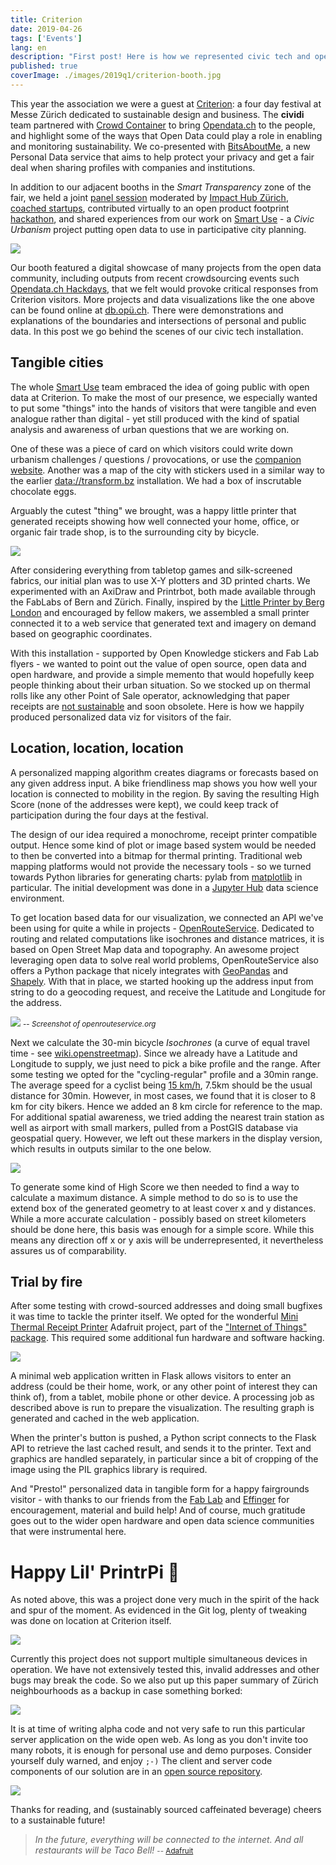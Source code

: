 ```yaml
---
title: Criterion
date: 2019-04-26
tags: ['Events']
lang: en
description: "First post! Here is how we represented civic tech and open data at one of Switzerland's top trade fairs dedicated to sustainability."
published: true
coverImage: ./images/2019q1/criterion-booth.jpg
---
```


This year the association we were a guest at [Criterion](https://criterion.ch): a four day festival at Messe Zürich dedicated to sustainable design and business. The **cividi** team partnered with [Crowd Container](https://crowdcontainer.ch) to bring [Opendata.ch](https://opendata.ch) to the people, and highlight some of the ways that Open Data could play a role in enabling and monitoring sustainability. We co-presented with [BitsAboutMe](https://bitsabout.me/en/), a new Personal Data service that aims to help protect your privacy and get a fair deal when sharing profiles with companies and institutions.

In addition to our adjacent booths in the _Smart Transparency_ zone of the fair, we held a joint [panel session](https://criterion.ch/transparent-trade---whats-the-role-of-data-and_de) moderated by [Impact Hub Zürich](https://twitter.com/impacthubzurich/status/1112301649157152768), [coached startups](https://criterion.ch/speeddating-alnatura-freitag_de), contributed virtually to an open product footprint [hackathon](https://www.facebook.com/media/set/?set=a.1263886563787569&type=3), and shared experiences from our work on [Smart Use](https://smartuse.ch) - a _Civic Urbanism_ project putting open data to use in participative city planning.

[![](./images/2019q1/opendatazurich.jpg)](https://db.xn--op-yka.ch/project/34)

Our booth featured a digital showcase of many projects from the open data community, including outputs from recent crowdsourcing events such [Opendata.ch Hackdays](https://hack.opendata.ch), that we felt would provoke critical responses from Criterion visitors. More projects and data visualizations like the one above can be found online at [db.opü.ch](https://db.opü.ch/event/2). There were demonstrations and explanations of the boundaries and intersections of personal and public data. In this post we go behind the scenes of our civic tech installation.

## Tangible cities

The whole [Smart Use](https://smartuse.ch) team embraced the idea of going public with open data at Criterion. To make the most of our presence, we especially wanted to put some "things" into the hands of visitors that were tangible and even analogue rather than digital - yet still produced with the kind of spatial analysis and awareness of urban questions that we are working on.

One of these was a piece of card on which visitors could write down urbanism challenges / questions / provocations, or use the [companion website](https://criterion.smartuse.ch). Another was a map of the city with stickers used in a similar way to the earlier [data://transform.bz](https://blog.datalets.ch/026-transform-bz/) installation. We had a box of inscrutable chocolate eggs.

Arguably the cutest "thing" we brought, was a happy little printer that generated receipts showing how well connected your home, office, or organic fair trade shop, is to the surrounding city by bicycle.

![](./images/2019q1/printrpi-criterion.jpg)

After considering everything from tabletop games and silk-screened fabrics, our initial plan was to use X-Y plotters and 3D printed charts. We experimented with an AxiDraw and Printrbot, both made available through the FabLabs of Bern and Zürich. Finally, inspired by the [Little Printer by Berg London](https://www.stylus.com/qfdjpv) and encouraged by fellow makers, we assembled a small printer connected it to a web service that generated text and imagery on demand based on geographic coordinates.

With this installation - supported by Open Knowledge stickers and Fab Lab flyers - we wanted to point out the value of open source, open data and open hardware, and provide a simple memento that would hopefully keep people thinking about their urban situation. So we stocked up on thermal rolls like any other Point of Sale operator, acknowledging that paper receipts are [not sustainable](https://hackernoon.com/digital-receipts-in-retail-b415fbdfde3f) and soon obsolete. Here is how we happily produced personalized data viz for visitors of the fair.

## Location, location, location

A personalized mapping algorithm creates diagrams or forecasts based on any given address input. A bike friendliness map shows you how well your location is connected to mobility in the region. By saving the resulting High Score (none of the addresses were kept), we could keep track of participation during the four days at the festival.

The design of our idea required a monochrome, receipt printer compatible output. Hence some kind of plot or image based system would be needed to then be converted into a bitmap for thermal printing. Traditional web mapping platforms would not provide the necessary tools - so we turned towards Python libraries for generating charts: pylab from [matplotlib](https://matplotlib.org/) in particular. The initial development was done in a [Jupyter Hub](https://jupyter.org) data science environment.

To get location based data for our visualization, we connected an API we've been using for quite a while in projects - [OpenRouteService](https://openrouteservice.org/). Dedicated to routing and related computations like isochrones and distance matrices, it is based on Open Street Map data and topography. An awesome project leveraging open data to solve real world problems, OpenRouteService also offers a Python package that nicely integrates with [GeoPandas](http://geopandas.org/) and [Shapely](https://pypi.org/project/Shapely/). With that in place, we started hooking up the address input from string to do a geocoding request, and receive the Latitude and Longitude for the address.

![](./images/2019q1/openrouteservice.jpg)
<small>-- _Screenshot of openrouteservice.org_</small>

Next we calculate the 30-min bicycle _Isochrones_ (a curve of equal travel time - see [wiki.openstreetmap](https://wiki.openstreetmap.org/wiki/Isochrone)). Since we already have a Latitude and Longitude to supply, we just need to pick a bike profile and the range. After some testing we opted for the "cycling-regular" profile and a 30min range. The average speed for a cyclist being [15 km/h](https://en.wikipedia.org/wiki/Bicycle_performance), 7.5km should be the usual distance for 30min. However, in most cases, we found that it is closer to 8 km for city bikers. Hence we added an 8 km circle for reference to the map. For additional spatial awareness, we tried adding the nearest train station as well as airport with small markers, pulled from a PostGIS database via geospatial query. However, we left out these markers in the display version, which results in outputs similar to the one below.

![](./images/2019q1/output.png)

To generate some kind of High Score we then needed to find a way to calculate a maximum distance. A simple method to do so is to use the extend box of the generated geometry to at least cover x and y distances. While a more accurate calculation - possibly based on street kilometers should be done here, this basis was enough for a simple score. While this means any direction off x or y axis will be underrepresented, it nevertheless assures us of comparability.

## Trial by fire

After some testing with crowd-sourced addresses and doing small bugfixes it was time to tackle the printer itself. We opted for the wonderful [Mini Thermal Receipt Printer](https://www.adafruit.com/product/597) Adafruit project, part of the ["Internet of Things" package](https://learn.adafruit.com/pi-thermal-printer). This required some additional fun hardware and software hacking.

![](./images/2019q1/printrpi-assembly.jpg)

A minimal web application written in Flask allows visitors to enter an address (could be their home, work, or any other point of interest they can think of), from a tablet, mobile phone or other device. A processing job as described above is run to prepare the visualization. The resulting graph is generated and cached in the web application.

When the printer's button is pushed, a Python script connects to the Flask API to retrieve the last cached result, and sends it to the printer. Text and graphics are handled separately, in particular since a bit of cropping of the image using the PIL graphics library is required.

And "Presto!" personalized data in tangible form for a happy fairgrounds visitor - with thanks to our friends from the [Fab Lab](http://fablab-bern.ch) and [Effinger](https://effinger.ch/) for encouragement, material and build help! And of course, much gratitude goes out to the wider open hardware and open data science communities that were instrumental here.

# Happy Lil' PrintrPi 🤖

As noted above, this was a project done very much in the spirit of the hack and spur of the moment. As evidenced in the Git log, plenty of tweaking was done on location at Criterion itself.

![](./images/2019q1/gitlog.png)

Currently this project does not support multiple simultaneous devices in operation. We have not extensively tested this, invalid addresses and other bugs may break the code. So we also put up this paper summary of Zürich neighbourhoods as a backup in case something borked:

![](./images/2019q1/criterion-effinger.jpg)

It is at time of writing alpha code and not very safe to run this particular server application on the wide open web. As long as you don't invite too many robots, it is enough for personal use and demo purposes. Consider yourself duly warned, and enjoy `;-)` The client and server code components of our solution are in an [open source repository](https://bitbucket.org/cividi/happylilprintrpi/).

![](./images/2019q1/criterion-team.jpg)

Thanks for reading, and (sustainably sourced caffeinated beverage) cheers to a sustainable future!

> _In the future, everything will be connected to the internet. And all restaurants will be Taco Bell!_
<small>-- [Adafruit](https://learn.adafruit.com/pi-thermal-printer/overview)</small>
